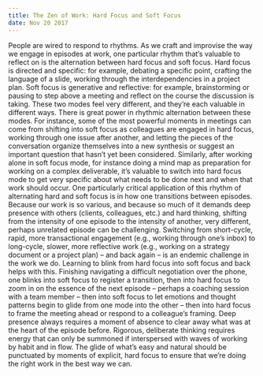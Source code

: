 ```yaml
---
title: The Zen of Work: Hard Focus and Soft Focus
date: Nov 20 2017
---
```


People are wired to respond to rhythms. As we craft and improvise the way we engage in episodes at work, one particular rhythm that’s valuable to reflect on is the alternation between hard focus and soft focus. Hard focus is directed and specific: for example, debating a specific point, crafting the language of a slide, working through the interdependencies in a project plan. Soft focus is generative and reflective: for example, brainstorming or pausing to step above a meeting and reflect on the course the discussion is taking. These two modes feel very different, and they’re each valuable in different ways. There is great power in rhythmic alternation between these modes. For instance, some of the most powerful moments in meetings can come from shifting into soft focus as colleagues are engaged in hard focus, working through one issue after another, and letting the pieces of the conversation organize themselves into a new synthesis or suggest an important question that hasn’t yet been considered. Similarly, after working alone in soft focus mode, for instance doing a mind map as preparation for working on a complex deliverable, it’s valuable to switch into hard focus mode to get very specific about what needs to be done next and when that work should occur. One particularly critical application of this rhythm of alternating hard and soft focus is in how one transitions between episodes. Because our work is so various, and because so much of it demands deep presence with others (clients, colleagues, etc.) and hard thinking, shifting from the intensity of one episode to the intensity of another, very different, perhaps unrelated episode can be challenging. Switching from short-cycle, rapid, more transactional engagement (e.g., working through one’s inbox) to long-cycle, slower, more reflective work (e.g., working on a strategy document or a project plan) – and back again – is an endemic challenge in the work we do. Learning to blink from hard focus into soft focus and back helps with this. Finishing navigating a difficult negotiation over the phone, one blinks into soft focus to register a transition, then into hard focus to zoom in on the essence of the next episode – perhaps a coaching session with a team member – then into soft focus to let emotions and thought patterns begin to glide from one mode into the other – then into hard focus to frame the meeting ahead or respond to a colleague’s framing. Deep presence always requires a moment of absence to clear away what was at the heart of the episode before. Rigorous, deliberate thinking requires energy that can only be summoned if interspersed with waves of working by habit and in flow. The glide of what’s easy and natural should be punctuated by moments of explicit, hard focus to ensure that we’re doing the right work in the best way we can.
